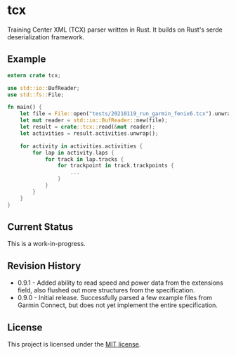 # tcx
Training Center XML (TCX) parser written in Rust. It builds on Rust's serde deserialization framework.

## Example
```rust
extern crate tcx;

use std::io::BufReader;
use std::fs::File;

fn main() {
    let file = File::open("tests/20210119_run_garmin_fenix6.tcx").unwrap();
    let mut reader = std::io::BufReader::new(file);
    let result = crate::tcx::read(&mut reader);
    let activities = result.activities.unwrap();

    for activity in activities.activities {
        for lap in activity.laps {
            for track in lap.tracks {
                for trackpoint in track.trackpoints {
                    ...
                }
            }
        }
    }
}
```

## Current Status
This is a work-in-progress.

## Revision History
* 0.9.1 - Added ability to read speed and power data from the extensions field, also flushed out more structures from the specification.
* 0.9.0 - Initial release. Successfully parsed a few example files from Garmin Connect, but does not yet implement the entire specification.

## License
This project is licensed under the [MIT license](./LICENSE).
